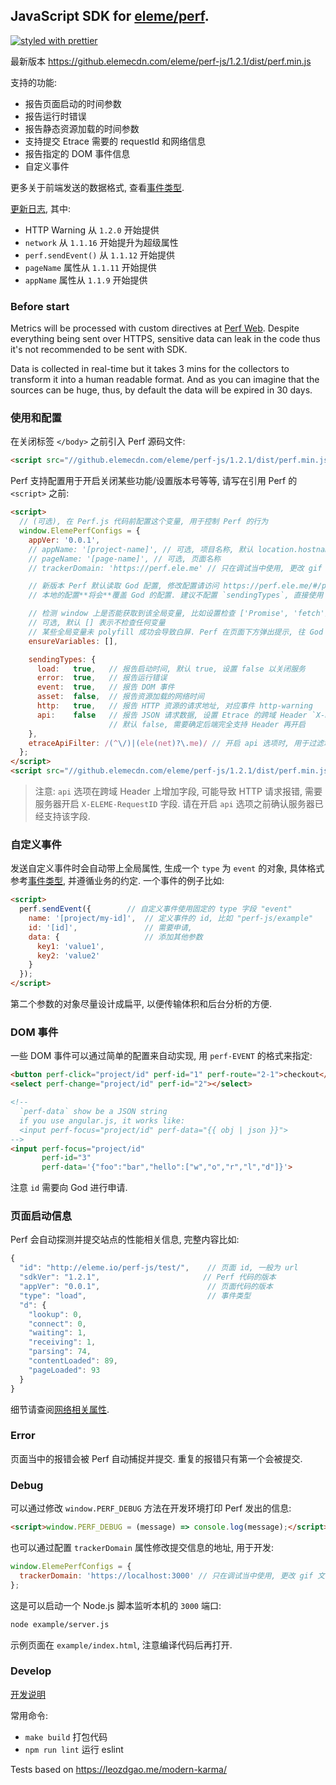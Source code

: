 
JavaScript SDK for [eleme/perf](https://github.com/eleme/perf).
----

[![styled with prettier](https://img.shields.io/badge/styled_with-prettier-ff69b4.svg)](https://github.com/prettier/prettier)

最新版本 https://github.elemecdn.com/eleme/perf-js/1.2.1/dist/perf.min.js

支持的功能:

* 报告页面启动的时间参数
* 报告运行时错误
* 报告静态资源加载的时间参数
* 支持提交 Etrace 需要的 requestId 和网络信息
* 报告指定的 DOM 事件信息
* 自定义事件

更多关于前端发送的数据格式, 查看[事件类型](https://github.com/eleme/perf-js/wiki/Event-Specs).

[更新日志](https://github.com/eleme/perf-js/releases), 其中:

* HTTP Warning 从 `1.2.0` 开始提供
* `network` 从 `1.1.16` 开始提升为超级属性
* `perf.sendEvent()` 从 `1.1.12` 开始提供
* `pageName` 属性从 `1.1.11` 开始提供
* `appName` 属性从 `1.1.9` 开始提供

### Before start

Metrics will be processed with custom directives at [Perf Web](https://perf.ele.me).
Despite everything being sent over HTTPS, sensitive data can leak in the code thus it's not recommended to be sent with SDK.

Data is collected in real-time but it takes 3 mins for the collectors to transform it into a human readable format.
And as you can imagine that the sources can be huge, thus, by default the data will be expired in 30 days.

### 使用和配置

在关闭标签 `</body>` 之前引入 Perf 源码文件:

```html
<script src="//github.elemecdn.com/eleme/perf-js/1.2.1/dist/perf.min.js"></script>
```

Perf 支持配置用于开启关闭某些功能/设置版本号等等, 请写在引用 Perf 的 `<script>` 之前:

```html
<script>
  // (可选), 在 Perf.js 代码前配置这个变量, 用于控制 Perf 的行为
  window.ElemePerfConfigs = {
    appVer: '0.0.1',
    // appName: '[project-name]', // 可选, 项目名称, 默认 location.hostname
    // pageName: '[page-name]', // 可选, 页面名称
    // trackerDomain: 'https://perf.ele.me' // 只在调试当中使用, 更改 gif 文件的请求

    // 新版本 Perf 默认读取 God 配置, 修改配置请访问 https://perf.ele.me/#/personal/setting
    // 本地的配置**将会**覆盖 God 的配置. 建议不配置 `sendingTypes`, 直接使用 God 配置.

    // 检测 window 上是否能获取到该全局变量, 比如设置检查 ['Promise', 'fetch']
    // 可选, 默认 [] 表示不检查任何变量
    // 某些全局变量未 polyfill 成功会导致白屏. Perf 在页面下方弹出提示, 往 God 发送事件报告
    ensureVariables: [],

    sendingTypes: {
      load:   true,   // 报告启动时间, 默认 true, 设置 false 以关闭服务
      error:  true,   // 报告运行错误
      event:  true,   // 报告 DOM 事件
      asset:  false,  // 报告资源加载的网络时间
      http:   true,   // 报告 HTTP 资源的请求地址, 对应事件 http-warning
      api:    false   // 报告 JSON 请求数据, 设置 Etrace 的跨域 Header `X-ELEME-RequestID`
                      // 默认 false, 需要确定后端完全支持 Header 再开启
    },
    etraceApiFilter: /(^\/)|(ele(net)?\.me)/ // 开启 api 选项时, 用于过滤域名
  };
</script>
<script src="//github.elemecdn.com/eleme/perf-js/1.2.1/dist/perf.min.js"></script>
```

> 注意: `api` 选项在跨域 Header 上增加字段, 可能导致 HTTP 请求报错, 需要服务器开启 `X-ELEME-RequestID` 字段. 请在开启 `api` 选项之前确认服务器已经支持该字段.

### 自定义事件

发送自定义事件时会自动带上全局属性, 生成一个 `type` 为 `event` 的对象,
具体格式参考[事件类型](https://github.com/eleme/perf-js/wiki/Event-Specs), 并遵循业务的约定.
一个事件的例子比如:

```html
<script>
  perf.sendEvent({        // 自定义事件使用固定的 type 字段 "event"
    name: '[project/my-id]',  // 定义事件的 id, 比如 "perf-js/example"
    id: '[id]',               // 需要申请,
    data: {                   // 添加其他参数
      key1: 'value1',
      key2: 'value2'
    }
  });
</script>
```

第二个参数的对象尽量设计成扁平, 以便传输体积和后台分析的方便.

### DOM 事件

一些 DOM 事件可以通过简单的配置来自动实现, 用 `perf-EVENT` 的格式来指定:

```html
<button perf-click="project/id" perf-id="1" perf-route="2-1">checkout</button>
<select perf-change="project/id" perf-id="2"></select>

<!--
  `perf-data` show be a JSON string
  if you use angular.js, it works like:
  <input perf-focus="project/id" perf-data="{{ obj | json }}">
-->
<input perf-focus="project/id"
       perf-id="3"
       perf-data='{"foo":"bar","hello":["w","o","r","l","d"]}'>
```

注意 `id` 需要向 God 进行申请.

### 页面启动信息

Perf 会自动探测并提交站点的性能相关信息, 完整内容比如:

```js
{
  "id": "http://eleme.io/perf-js/test/",    // 页面 id, 一般为 url
  "sdkVer": "1.2.1",                       // Perf 代码的版本
  "appVer": "0.0.1",                        // 页面代码的版本
  "type": "load",                           // 事件类型
  "d": {
    "lookup": 0,
    "connect": 0,
    "waiting": 1,
    "receiving": 1,
    "parsing": 74,
    "contentLoaded": 89,
    "pageLoaded": 93
  }
}
```

细节请查阅[网络相关属性](https://github.com/eleme/perf-js/wiki/Load-Event).

### Error

页面当中的报错会被 Perf 自动捕捉并提交. 重复的报错只有第一个会被提交.

### Debug

可以通过修改 `window.PERF_DEBUG` 方法在开发环境打印 Perf 发出的信息:

```html
<script>window.PERF_DEBUG = (message) => console.log(message);</script>
```

也可以通过配置 `trackerDomain` 属性修改提交信息的地址, 用于开发:

```js
window.ElemePerfConfigs = {
  trackerDomain: 'https://localhost:3000' // 只在调试当中使用, 更改 gif 文件的请求
};
```

这是可以启动一个 Node.js 脚本监听本机的 `3000` 端口:

```bash
node example/server.js
```

示例页面在 `example/index.html`, 注意编译代码后再打开.

### Develop

[开发说明](https://github.com/eleme/perf-js/wiki/Develop)

常用命令:

* `make build` 打包代码
* `npm run lint` 运行 eslint

Tests based on https://leozdgao.me/modern-karma/

